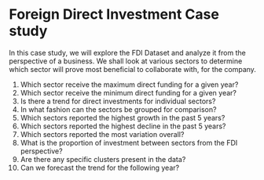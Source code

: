 # Foreign Direct Investment Case study

In this case study, we will explore the FDI Dataset and analyze it from the perspective of a business. We shall look at various sectors to determine which sector will prove most beneficial to collaborate with, for the company.

1. Which sector receive the maximum direct funding for a given year?
2. Which sector receive the minimum direct funding for a given year?
3. Is there a trend for direct investments for individual sectors?
4. In what fashion can the sectors be grouped for comparison?
5. Which sectors reported the highest growth in the past 5 years?
6. Which sectors reported the highest decline in the past 5 years?
7. Which sectors reported the most variation overall?
8. What is the proportion of investment between sectors from the FDI perspective?
9. Are there any specific clusters present in the data?
10. Can we forecast the trend for the following year?

